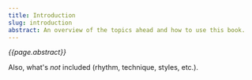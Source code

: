 ```yaml
---
title: Introduction
slug: introduction
abstract: An overview of the topics ahead and how to use this book.
---
```


*{{page.abstract}}*

Also, what's *not* included (rhythm, technique, styles, etc.). 
